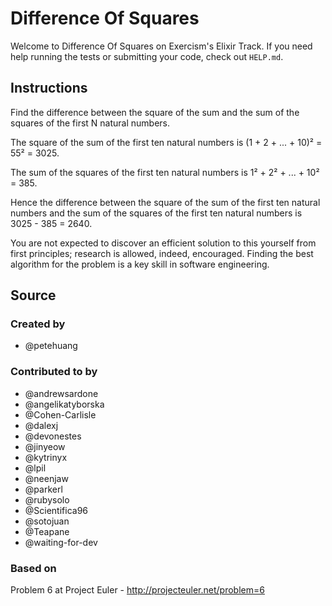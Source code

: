 # Difference Of Squares

Welcome to Difference Of Squares on Exercism's Elixir Track.
If you need help running the tests or submitting your code, check out `HELP.md`.

## Instructions

Find the difference between the square of the sum and the sum of the squares of the first N natural numbers.

The square of the sum of the first ten natural numbers is
(1 + 2 + ... + 10)² = 55² = 3025.

The sum of the squares of the first ten natural numbers is
1² + 2² + ... + 10² = 385.

Hence the difference between the square of the sum of the first
ten natural numbers and the sum of the squares of the first ten
natural numbers is 3025 - 385 = 2640.

You are not expected to discover an efficient solution to this yourself from
first principles; research is allowed, indeed, encouraged. Finding the best
algorithm for the problem is a key skill in software engineering.

## Source

### Created by

- @petehuang

### Contributed to by

- @andrewsardone
- @angelikatyborska
- @Cohen-Carlisle
- @dalexj
- @devonestes
- @jinyeow
- @kytrinyx
- @lpil
- @neenjaw
- @parkerl
- @rubysolo
- @Scientifica96
- @sotojuan
- @Teapane
- @waiting-for-dev

### Based on

Problem 6 at Project Euler - http://projecteuler.net/problem=6